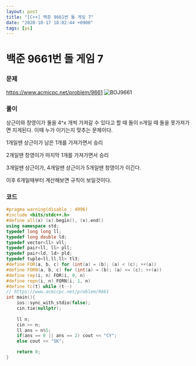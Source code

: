 ```yaml
---
layout: post
title: "[C++] 백준 9661번 돌 게임 7"
date: "2020-10-17 18:02:44 +0900"
tags: [ps]
---
```


# 백준 9661번 돌 게임 7
### 문제

https://www.acmicpc.net/problem/9661
![BOJ9661](https://i.imgur.com/ymc3cyi.png)

  
### 풀이

상근이와 창영이가 돌을 4^x 개씩 가져갈 수 있다고 할 때 돌이 n개일 때 돌을 못가져가면 지게된다. 이때 누가 이기는지 맞추는 문제이다.

1개일땐 상근이가 남은 1개를 가져가면서 승리

2개일땐 창영이가 마지막 1개를 가져가면서 승리

3개일땐 상근이가, 4개일땐 상근이가 5개일땐 창영이가 이긴다. 

이후 6개일때부터 계산해보면 규칙이 보일것이다.


### 코드

```cpp
#pragma warning(disable : 4996)
#include <bits/stdc++.h>
#define all(x) (x).begin(), (x).end()
using namespace std;
typedef long long ll;
typedef long double ld;
typedef vector<ll> vll; 
typedef pair<ll, ll> pll;
typedef pair<ld, ld> pld;
typedef tuple<ll,ll,ll> tl3;
#define FOR(a, b, c) for (int(a) = (b); (a) < (c); ++(a)) 
#define FORN(a, b, c) for (int(a) = (b); (a) <= (c); ++(a)) 
#define rep(i, n) FOR(i, 0, n) 
#define repn(i, n) FORN(i, 1, n) 
#define tc(t) while (t--) 
// https://www.acmicpc.net/problem/9661
int main(){
    ios::sync_with_stdio(false);
    cin.tie(nullptr);
    
    ll n;
    cin >> n;
    ll ans = n%5;
    if(ans == 0 || ans == 2) cout << "CY";
    else cout << "SK";

    return 0;
}
```